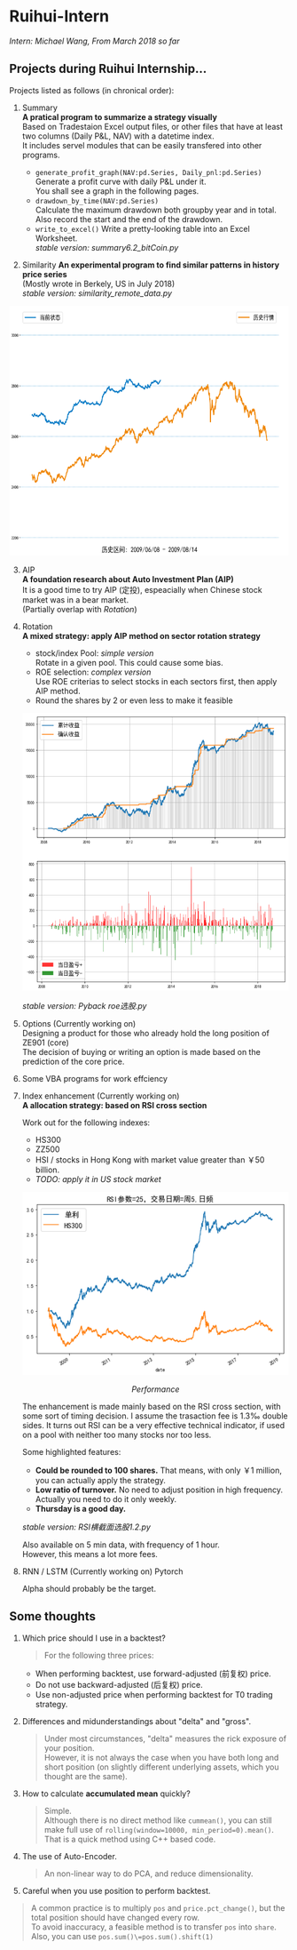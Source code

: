 # Ruihui-Intern
_Intern: Michael Wang, From March 2018 so far_
## Projects during Ruihui Internship...  
Projects listed as follows (in chronical order):

1. Summary  
  __A pratical program to summarize a strategy visually__  
  Based on Tradestaion Excel output files, or other files that have at least two columns (Daily P&L, NAV) with a datetime index.  
  It includes servel modules that can be easily transfered into other programs.  
    - ``generate_profit_graph(NAV:pd.Series, Daily_pnl:pd.Series)``  
      Generate a profit curve with daily P&L under it.  
      You shall see a graph in the following pages.
    - ``drawdown_by_time(NAV:pd.Series)``  
      Calculate the maximum drawdown both groupby year and in total.  
      Also record the start and the end of the drawdown.  
    - ``write_to_excel()``
      Write a pretty-looking table into an Excel Worksheet.  
  _stable version: summary6.2_bitCoin.py_  
  
2. Similarity 
  __An experimental program to find similar patterns in history price series__  
  (Mostly wrote in Berkely, US in July 2018)  
   _stable version: similarity_remote_data.py_   
   
  <p align="center">
  <img src="https://github.com/Michany/Ruihui-Intern/raw/master/Similarity/curve.png" alt="Sample"  width="600" height="450">
  </p>
  
3. AIP  
   __A foundation research about Auto Investment Plan (AIP)__  
   It is a good time to try AIP (定投), espeacially when Chinese stock market was in a bear market.  
   (Partially overlap with _Rotation_)
  
4. Rotation   
   __A mixed strategy: apply AIP method on sector rotation strategy__  
    - stock/index Pool: _simple version_  
      Rotate in a given pool. This could cause some bias.  
    - ROE selection:  _complex version_  
      Use ROE criterias to select stocks in each sectors first, then apply AIP method.  
    - Round the shares by 2 or even less to make it feasible   
    <p align="center">
    <img src="https://github.com/Michany/Ruihui-Intern/raw/master/Rotation/定投保留1位小数10-10.png" alt="Sample"  width="600" height="500">
    </p>
    
   _stable version: Pyback roe选股.py_  
  
5. Options (Currently working on)  
   Designing a product for those who already hold the long position of ZE901 (core)  
   The decision of buying or writing an option is made based on the prediction of the core price.  
  
6. Some VBA programs for work effciency
   
   
7. Index enhancement (Currently working on)  
   __A allocation strategy: based on RSI cross section__  
   
   Work out for the following indexes:  
    - HS300
    - ZZ500
    - HSI / stocks in Hong Kong with market value greater than ￥50 billion.
    - _TODO: apply it in US stock market_  
    
    <p align="center">
        <img src="https://github.com/Michany/Ruihui-Intern/raw/master/IndexEnhancement/HS300.png" alt="Sample"  width="500" height="330">
        <p align="center">
            <em>Performance</em>
        </p>
    </p>    
    The enhancement is made mainly based on the RSI cross section, with some sort of timing decision. I assume the trasaction fee is 1.3‰ double sides.  
    It turns out RSI can be a very effective technical indicator, if used on a pool with neither too many stocks nor too less.  
    
    Some highlighted features:
    - __Could be rounded to 100 shares.__ That means, with only ￥1 million, you can actually apply the strategy.
    - __Low ratio of turnover.__ No need to adjust position in high frequency. Actually you need to do it only weekly.  
    - __Thursday is a good day.__  
    
    _stable version: RSI横截面选股1.2.py_
    
    Also available on 5 min data, with frequency of 1 hour.  
    However, this means a lot more fees.

7. RNN / LSTM (Currently working on)
   Pytorch

   Alpha should probably be the target.


## Some thoughts
1. Which price should I use in a backtest?
   > For the following three prices:
     - When performing backtest, use forward-adjusted (前复权) price.  
     - Do not use backward-adjusted (后复权) price.
     - Use non-adjusted price when performing backtest for T0 trading strategy.
   
2. Differences and midunderstandings about "delta" and "gross".
   > Under most circumstances, "delta" measures the rick exposure of your position.  
   > However, it is not always the case when you have both long and short position (on slightly different underlying assets, which you thought are the same).
   
3. How to calculate __accumulated mean__ quickly?
   > Simple.  
   > Although there is no direct method like ``cummean()``, you can still make full use of ``rolling(window=10000, min_period=0).mean()``. That is a quick method using C++ based code.  
   
4. The use of Auto-Encoder.
   > An non-linear way to do PCA, and reduce dimensionality.

5. Careful when you use position to perform backtest.
  > A common practice is to multiply ``pos`` and ``price.pct_change()``, but the total position should have changed every row.  
  > To avoid inaccuracy, a feasible method is to transfer ``pos`` into ``share``.
  > Also, you can use ``pos.sum()\=pos.sum().shift(1)``
